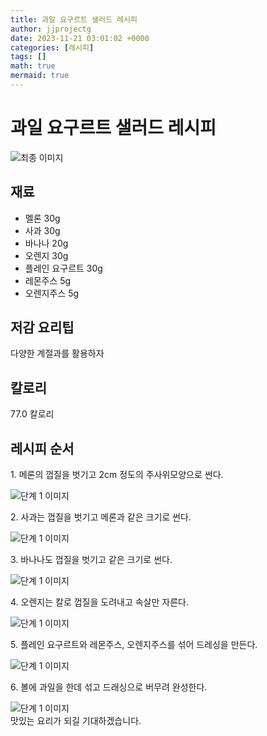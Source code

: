 ```yaml
---
title: 과일 요구르트 샐러드 레시피
author: jjprojectg
date: 2023-11-21 03:01:02 +0000
categories: [레시피]
tags: []
math: true
mermaid: true
---
```

<meta name="og:type" content="website"/>
<meta charset="UTF-8"/>
<div class="header">
  <h1>과일 요구르트 샐러드 레시피</h1>
</div>

<div class="container my-4">
  <div class="row">
    <div class="col-12 col-md-6">
      <div class="recipe-image">
        <img src="http://www.foodsafetykorea.go.kr/uploadimg/20141117/20141117053621_1416213381018.jpg" class="step-image" alt="최종 이미지"/>
      </div>
    </div>
    <div class="col-12 col-md-6">
      <div class="ingredients">
        <h2>재료</h2>
        <ul class="card">
          <li> 멜론 30g </li>
          <li>  사과 30g </li>
          <li>  바나나 20g </li>
          <li>  오렌지 30g </li>
          <li>  플레인 요구르트 30g </li>
          <li>  레몬주스 5g </li>
          <li>  오렌지주스 5g </li>
</ul>
      </div>
    </div>
    <div class="col-12 col-md-6">
      <div class="ingredients">
        <h2>저감 요리팁</h2>
        <div class="card"> 
          <p>
            다양한 계절과를 활용하자
          </p>
        </div>
      </div>
      <div class="ingredients">
        <h2>칼로리</h2>
        <div class="card"> 
          <p>
            77.0 칼로리
          </p>
        </div>
      </div>
    </div>
  </div>

  <h2 class="my-4">레시피 순서</h2>
  <div class="card recipe-card">
    <div class="card-body recipe-step">
      <p class="card-text step-description">1. 메론의 껍질을 벗기고 2cm 정도의 주사위모양으로 썬다.</p>
      <img src="http://www.foodsafetykorea.go.kr/uploadimg/cook/934-1.jpg" alt="단계 1 이미지" class="step-image"/>
    </div>
  </div>
  <div class="card recipe-card">
    <div class="card-body recipe-step">
      <p class="card-text step-description">2. 사과는 껍질을 벗기고 메론과 같은 크기로 썬다.</p>
      <img src="http://www.foodsafetykorea.go.kr/uploadimg/cook/934-2.jpg" alt="단계 1 이미지" class="step-image"/>
    </div>
  </div>
  <div class="card recipe-card">
    <div class="card-body recipe-step">
      <p class="card-text step-description">3. 바나나도 껍질을 벗기고 같은 크기로 썬다.</p>
      <img src="http://www.foodsafetykorea.go.kr/uploadimg/cook/934-3.jpg" alt="단계 1 이미지" class="step-image"/>
    </div>
  </div>
  <div class="card recipe-card">
    <div class="card-body recipe-step">
      <p class="card-text step-description">4. 오렌지는 칼로 껍질을 도려내고 속살만 자른다.</p>
      <img src="http://www.foodsafetykorea.go.kr/uploadimg/cook/934-4.jpg" alt="단계 1 이미지" class="step-image"/>
    </div>
  </div>
  <div class="card recipe-card">
    <div class="card-body recipe-step">
      <p class="card-text step-description">5. 플레인 요구르트와 레몬주스, 오렌지주스를 섞어 드레싱을 만든다.</p>
      <img src="http://www.foodsafetykorea.go.kr/uploadimg/cook/934-5.jpg" alt="단계 1 이미지" class="step-image"/>
    </div>
  </div>
  <div class="card recipe-card">
    <div class="card-body recipe-step">
      <p class="card-text step-description">6. 볼에 과일을 한데 섞고 드래싱으로 버무려 완성한다.</p>
      <img src="http://www.foodsafetykorea.go.kr/uploadimg/cook/934-6.jpg" alt="단계 1 이미지" class="step-image"/>
    </div>
  </div>

</div>
맛있는 요리가 되길 기대하겠습니다.
